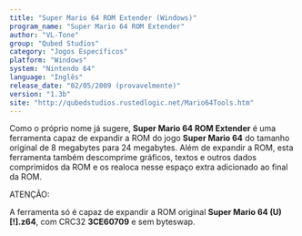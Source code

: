```yaml
---
title: "Super Mario 64 ROM Extender (Windows)"
program_name: "Super Mario 64 ROM Extender"
author: "VL-Tone"
group: "Qubed Studios"
category: "Jogos Específicos"
platform: "Windows"
system: "Nintendo 64"
language: "Inglês"
release_date: "02/05/2009 (provavelmente)"
version: "1.3b"
site: "http://qubedstudios.rustedlogic.net/Mario64Tools.htm"
---
```

Como o próprio nome já sugere, <b>Super Mario 64 ROM Extender</b> é uma ferramenta capaz de expandir a ROM do jogo <b>Super Mario 64</b> do tamanho original de 8 megabytes para 24 megabytes. Além de expandir a ROM, esta ferramenta também descomprime gráficos, textos e outros dados comprimidos da ROM e os realoca nesse espaço extra adicionado ao final da ROM.

ATENÇÃO:

A ferramenta só é capaz de expandir a ROM original <b>Super Mario 64 (U) [!].z64</b>, com CRC32 <b>3CE60709</b> e sem byteswap.
